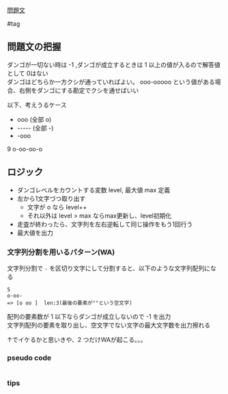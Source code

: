 [問題文](https://atcoder.jp/contests/abc299/tasks/abc299_c)

#tag

## 問題文の把握

ダンゴが一切ない時は -1 ,ダンゴが成立するときは 1 以上の値が入るので解答値として 0はない  
ダンゴはどちらか一方クシが通っていればよい。 ooo-ooooo という値がある場合、右側をダンゴにする勘定でクシを通せばいい  

以下、考えうるケース
- ooo (全部 o)
- ----- (全部 -)
- -ooo

9
o-oo-oo-o

## ロジック

- ダンゴレベルをカウントする変数 level, 最大値 max 定義
- 左から1文字づつ取り出す
  - 文字が o なら level++
  - それ以外は level > max ならmax更新し、level初期化
- 走査が終わったら、文字列を左右逆転して同じ操作をもう1回行う
- 最大値を出力

### 文字列分割を用いるパターン(WA)

文字列分割で `-` を区切り文字にして分割すると、以下のような文字列配列になる  

```
5
o-oo-
=> [o oo ]  len:3(最後の要素が""という空文字)
```
配列の要素数が 1 以下ならダンゴが成立しないので -1 を出力  
文字列配列の要素を取り出し、空文字でない文字の最大文字数を出力擦れる

↑でイケるかと思いきや、2 つだけWAが起こる。。。



### pseudo code


```
```

### tips

